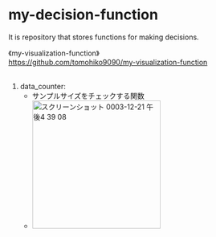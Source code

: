 # my-decision-function
It is repository that stores functions for making decisions.

《my-visualization-function》  
https://github.com/tomohiko9090/my-visualization-function  
<br>

1. data_counter:
    - サンプルサイズをチェックする関数
    - <img width="255" alt="スクリーンショット 0003-12-21 午後4 39 08" src="https://user-images.githubusercontent.com/66200485/146890291-a453b075-813f-47fc-a7e1-bde257933fce.png">


